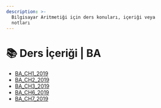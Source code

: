 ```yaml
---
description: >-
  Bilgisayar Aritmetiği için ders konuları, içeriği veya
  notları
---
```


# 📚 Ders İçeriği \| BA

<!--YPackage.YGitbookIntegration-tarafından-otomatik-oluşturulmuştur-->

- [BA_CH1_2019](BA_CH1_2019.pdf)
- [BA_CH2_2019](BA_CH2_2019.pdf)
- [BA_CH3_2019](BA_CH3_2019.pdf)
- [BA_CH6_2019](BA_CH6_2019.pdf)
- [BA_CH7_2019](BA_CH7_2019.pdf)

<!--YPackage.YGitbookIntegration-tarafından-otomatik-oluşturulmuştur-->
